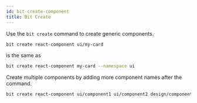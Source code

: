 ```yaml
---
id: bit-create-component
title: Bit Create
---
```


Use the `bit create` command to create generic components.

```bash
bit create react-component ui/my-card
```

is the same as

```bash
bit create react-component my-card --namespace ui
```

Create multiple components by adding more component names after the command.

```bash
bit create react-component ui/component1 ui/component2 design/component1
```
